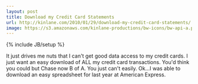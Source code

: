 ```yaml
---
layout: post
title: Download my Credit Card Statements
url: http://kinlane.com/2010/01/29/download-my-credit-card-statements/
image: https://s3.amazonaws.com/kinlane-productions/bw-icons/bw-api-a.png
---
```

{% include JB/setup %}
<p>
     It just drives me nuts that I can't get good data access to my credit cards. I just want an easy download of ALL my credit card transactions. You'd think you could but Chase now B of A. You just can't easily. Ok...I was able to download an easy spreadsheet for last year at American Express.
</p>